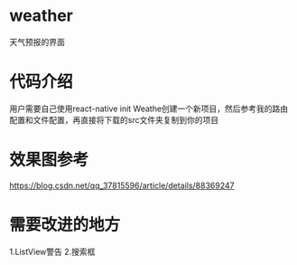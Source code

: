 # weather
天气预报的界面
# 代码介绍
用户需要自己使用react-native init Weathe创建一个新项目，然后参考我的路由配置和文件配置，再直接将下载的src文件夹复制到你的项目
# 效果图参考
https://blog.csdn.net/qq_37815596/article/details/88369247
# 需要改进的地方
1.ListView警告   2.搜索框
